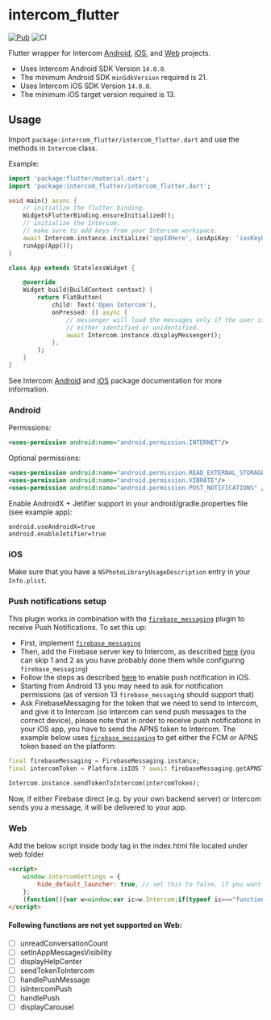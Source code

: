 # intercom_flutter

[![Pub](https://img.shields.io/pub/v/intercom_flutter.svg)](https://pub.dev/packages/intercom_flutter)
![CI](https://github.com/v3rm0n/intercom_flutter/workflows/CI/badge.svg)

Flutter wrapper for Intercom [Android](https://github.com/intercom/intercom-android), [iOS](https://github.com/intercom/intercom-ios), and [Web](https://developers.intercom.com/installing-intercom/docs/basic-javascript) projects.

- Uses Intercom Android SDK Version `14.0.0`.
- The minimum Android SDK `minSdkVersion` required is 21.
- Uses Intercom iOS SDK Version `14.0.0`.
- The minimum iOS target version required is 13.

## Usage

Import `package:intercom_flutter/intercom_flutter.dart` and use the methods in `Intercom` class.

Example:
```dart
import 'package:flutter/material.dart';
import 'package:intercom_flutter/intercom_flutter.dart';

void main() async {
    // initialize the flutter binding.
    WidgetsFlutterBinding.ensureInitialized();
    // initialize the Intercom.
    // make sure to add keys from your Intercom workspace.
    await Intercom.instance.initialize('appIdHere', iosApiKey: 'iosKeyHere', androidApiKey: 'androidKeyHere');
    runApp(App());
}

class App extends StatelessWidget {

    @override
    Widget build(BuildContext context) {
        return FlatButton(
            child: Text('Open Intercom'),
            onPressed: () async {
                // messenger will load the messages only if the user is registered in Intercom.
                // either identified or unidentified.
                await Intercom.instance.displayMessenger();
            },
        );
    }
}

```

See Intercom [Android](https://developers.intercom.com/installing-intercom/docs/intercom-for-android) and [iOS](https://developers.intercom.com/installing-intercom/docs/intercom-for-ios) package documentation for more information.

### Android

Permissions:
```xml
<uses-permission android:name="android.permission.INTERNET"/>
```

Optional permissions:

```xml
<uses-permission android:name="android.permission.READ_EXTERNAL_STORAGE"/>
<uses-permission android:name="android.permission.VIBRATE"/>
<uses-permission android:name="android.permission.POST_NOTIFICATIONS" />
```

Enable AndroidX + Jetifier support in your android/gradle.properties file (see example app):

```
android.useAndroidX=true
android.enableJetifier=true
```

### iOS
Make sure that you have a `NSPhotoLibraryUsageDescription` entry in your `Info.plist`.

### Push notifications setup
This plugin works in combination with the [`firebase_messaging`](https://pub.dev/packages/firebase_messaging) plugin to receive Push Notifications. To set this up:

* First, implement [`firebase_messaging`](https://pub.dev/packages/firebase_messaging)
* Then, add the Firebase server key to Intercom, as described [here](https://developers.intercom.com/installing-intercom/docs/android-fcm-push-notifications#section-step-3-add-your-server-key-to-intercom-for-android-settings) (you can skip 1 and 2 as you have probably done them while configuring `firebase_messaging`)
* Follow the steps as described [here](https://developers.intercom.com/installing-intercom/docs/ios-push-notifications) to enable push notification in iOS.
* Starting from Android 13 you may need to ask for notification permissions (as of version 13 `firebase_messaging` should support that)
* Ask FirebaseMessaging for the token that we need to send to Intercom, and give it to Intercom (so Intercom can send push messages to the correct device), please note that in order to receive push notifications in your iOS app, you have to send the APNS token to Intercom. The example below uses [`firebase_messaging`](https://pub.dev/packages/firebase_messaging) to get either the FCM or APNS token based on the platform:

```dart
final firebaseMessaging = FirebaseMessaging.instance;
final intercomToken = Platform.isIOS ? await firebaseMessaging.getAPNSToken() : await firebaseMessaging.getToken();

Intercom.instance.sendTokenToIntercom(intercomToken);
```

Now, if either Firebase direct (e.g. by your own backend server) or Intercom sends you a message, it will be delivered to your app.

### Web
Add the below script inside body tag in the index.html file located under web folder
```html
<script>
    window.intercomSettings = {
        hide_default_launcher: true, // set this to false, if you want to show the default launcher
    };
    (function(){var w=window;var ic=w.Intercom;if(typeof ic==="function"){ic('reattach_activator');ic('update',w.intercomSettings);}else{var d=document;var i=function(){i.c(arguments);};i.q=[];i.c=function(args){i.q.push(args);};w.Intercom=i;var l=function(){var s=d.createElement('script');s.type='text/javascript';s.async=true;s.src='https://widget.intercom.io/widget/';var x=d.getElementsByTagName('script')[0];x.parentNode.insertBefore(s, x);};if(document.readyState==='complete'){l();}else if(w.attachEvent){w.attachEvent('onload',l);}else{w.addEventListener('load',l,false);}}})();
</script>
```
#### Following functions are not yet supported on Web:

- [ ] unreadConversationCount
- [ ] setInAppMessagesVisibility
- [ ] displayHelpCenter
- [ ] sendTokenToIntercom
- [ ] handlePushMessage
- [ ] isIntercomPush
- [ ] handlePush
- [ ] displayCarousel
